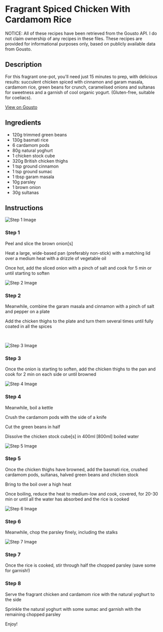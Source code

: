 # Fragrant Spiced Chicken With Cardamom Rice 

NOTICE: All of these recipes have been retrieved from the Gousto API. I do not claim ownership of any recipes in these files. These recipes are provided for informational purposes only, based on publicly available data from Gousto.

## Description

For this fragrant one-pot, you'll need just 15 minutes to prep, with delicious results: succulent chicken spiced with cinnamon and garam masala, cardamom rice, green beans for crunch, caramelised onions and sultanas for sweetness and a garnish of cool organic yogurt. (Gluten-free, suitable for coeliacs).

[View on Gousto](https://www.gousto.co.uk/recipes/cookbook/fragrant-spiced-chicken-with-cardamom-rice)

## Ingredients

- 120g trimmed green beans
- 130g basmati rice
- 6 cardamom pods
- 80g natural yoghurt
- 1 chicken stock cube
- 320g British chicken thighs
- 1 tsp ground cinnamon
- 1 tsp ground sumac
- 1 tbsp garam masala
- 10g parsley
- 1 brown onion
- 30g sultanas

## Instructions

![Step 1 Image](https://production-media.gousto.co.uk/cms/recipe-step-image/1444.-step-1-x200.jpg)

### Step 1

Peel and slice the brown&nbsp;onion<span class="text-danger">[s]</span>


Heat a large, wide-based pan (preferably non-stick) with a matching lid over a medium heat with a drizzle of vegetable oil


Once hot, add the sliced onion&nbsp;with a pinch of salt and cook for 5 min or until starting to soften

![Step 2 Image](https://production-media.gousto.co.uk/cms/recipe-step-image/1444.-step-2-x200.jpg)

### Step 2

Meanwhile, combine the garam masala&nbsp;and cinnamon&nbsp;with a pinch of salt and pepper on a plate


Add the&nbsp;chicken thighs to&nbsp;the plate and turn them several times until fully coated in all the spices


&nbsp;

![Step 3 Image](https://production-media.gousto.co.uk/cms/recipe-step-image/1444.-step-3-x200.jpg)

### Step 3

Once the onion&nbsp;is starting to soften, add the chicken thighs to the pan and cook for 2 min on each side or until browned

![Step 4 Image](https://production-media.gousto.co.uk/cms/recipe-step-image/1444.-step-4-x200.jpg)

### Step 4

Meanwhile, boil a kettle


Crush the cardamom pods with the side of a knife


Cut the green beans in half


Dissolve the chicken&nbsp;stock cube<span class="text-danger">[s]</span>&nbsp;in 400ml <span class="text-danger">[800ml]</span> boiled water

![Step 5 Image](https://production-media.gousto.co.uk/cms/recipe-step-image/1444.-step-5-x200.jpg)

### Step 5

Once the chicken thighs&nbsp;have browned, add the basmati rice, crushed cardamom pods, sultanas,&nbsp;halved green beans&nbsp;and&nbsp;chicken stock


Bring to the boil over a high heat


Once boiling, reduce the heat to medium-low and cook, covered, for 20-30 min or until all the water has absorbed and the rice is cooked

![Step 6 Image](https://production-media.gousto.co.uk/cms/recipe-step-image/1444.-step-6-x200.jpg)

### Step 6

Meanwhile, chop the parsley finely, including the stalks

![Step 7 Image](https://production-media.gousto.co.uk/cms/recipe-step-image/1444.-step-7-x200.jpg)

### Step 7

<span class="text-highlight">Once the rice is cooked,</span> stir through half the chopped parsley (save&nbsp;some for garnish!)

### Step 8

Serve the <span class="text-highlight">fragrant</span>&nbsp;chicken and&nbsp;cardamom rice with the natural yoghurt to the side


Sprinkle the natural <span class="text-highlight">yoghurt</span>&nbsp;with some sumac and garnish with the remaining chopped parsley&nbsp;


Enjoy!

